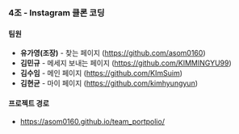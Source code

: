 ### 4조 - Instagram 클론 코딩

#### 팀원

- **유가영(조장)** - 찾는 페이지 (https://github.com/asom0160)
- **김민규** - 메세지 보내는 페이지 (https://github.com/KIMMINGYU99)
- **김수임** - 메인 페이지 (https://github.com/KImSuim)
- **김현균** - 마이 페이지 (https://github.com/kimhyungyun)

#### 프로젝트 경로

- https://asom0160.github.io/team_portpolio/
